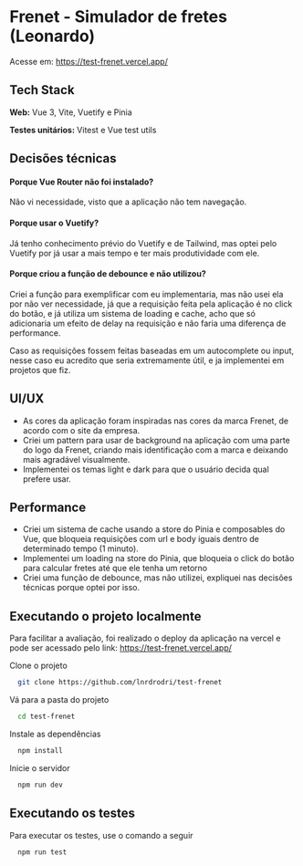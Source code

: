 # Frenet - Simulador de fretes (Leonardo)

Acesse em: https://test-frenet.vercel.app/

## Tech Stack

**Web:** Vue 3, Vite, Vuetify e Pinia

**Testes unitários:** Vitest e Vue test utils


## Decisões técnicas

#### Porque Vue Router não foi instalado?

Não vi necessidade, visto que a aplicação não tem navegação.

#### Porque usar o Vuetify?

Já tenho conhecimento prévio do Vuetify e de Tailwind, mas optei pelo Vuetify por já usar a mais tempo e ter mais produtividade com ele.

#### Porque criou a função de debounce e não utilizou?

Criei a função para exemplificar com eu implementaria, mas não usei ela por não ver necessidade, já que a requisição feita pela aplicação é no click do botão, e já utiliza um sistema de loading e cache, acho que só adicionaria um efeito de delay na requisição e não faria uma diferença de performance.

Caso as requisições fossem feitas baseadas em um autocomplete ou input, nesse caso eu acredito que seria extremamente útil, e ja implementei em projetos que fiz.

## UI/UX

- As cores da aplicação foram inspiradas nas cores da marca Frenet, de acordo com o site da empresa.
- Criei um pattern para usar de background na aplicação com uma parte do logo da Frenet, criando mais identificação com a marca e deixando mais agradável visualmente.
- Implementei os temas light e dark para que o usuário decida qual prefere usar.

## Performance

- Criei um sistema de cache usando a store do Pinia e composables do Vue, que bloqueia requisições com url e body iguais dentro de determinado tempo (1 minuto).
- Implementei um loading na store do Pinia, que bloqueia o click do botão para calcular fretes até que ele tenha um retorno
- Criei uma função de debounce, mas não utilizei, expliquei nas decisões técnicas porque optei por isso.


## Executando o projeto localmente

Para facilitar a avaliação, foi realizado o deploy da aplicação na vercel e pode ser acessado pelo link: https://test-frenet.vercel.app/

Clone o projeto

```bash
  git clone https://github.com/lnrdrodri/test-frenet
```

Vá para a pasta do projeto

```bash
  cd test-frenet
```

Instale as dependências

```bash
  npm install
```

Inicie o servidor

```bash
  npm run dev
```

## Executando os testes

Para executar os testes, use o comando a seguir

```bash
  npm run test
```
